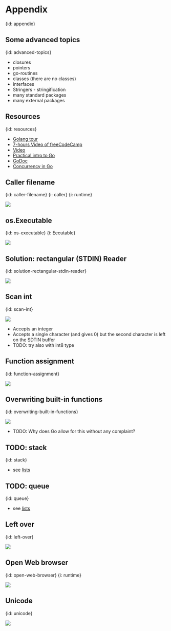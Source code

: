 # Appendix
{id: appendix}


## Some advanced topics
{id: advanced-topics}

* closures
* pointers
* go-routines
* classes (there are no classes)
* interfaces
* Stringers - stringification
* many standard packages
* many external packages

## Resources
{id: resources}

* [Golang tour](https://tour.golang.org/welcome/1)
* [7-hours Video of freeCodeCamp](https://www.youtube.com/watch?v=YS4e4q9oBaU)
* [Video](https://youtu.be/YS4e4q9oBaU?t=6927)
* [Practical intro to Go](https://www.youtube.com/playlist?list=PLQVvvaa0QuDeF3hP0wQoSxpkqgRcgxMqX)
* [GoDoc](https://godoc.org/)
* [Concurrency in Go](https://www.youtube.com/watch?v=LvgVSSpwND8)


## Caller filename
{id: caller-filename}
{i: caller}
{i: runtime}

![](examples/caller-filename/caller_filename.go)


## os.Executable
{id: os-executable}
{i: Eecutable}

![](examples/os-executable/os_executable.go)


## Solution: rectangular (STDIN) Reader
{id: solution-rectangular-stdin-reader}

![](examples/rectangular-stdin-reader/rectangular_stdin_reader.go)


## Scan int
{id: scan-int}

![](examples/scan-int/scan_int.go)

* Accepts an integer
* Accepts a single character (and gives 0) but the second character is left on the SDTIN buffer
* TODO: try also with int8 type

## Function assignment
{id: function-assignment}

![](examples/function-alias/function_alias.go)

## Overwriting built-in functions
{id: overwriting-built-in-functions}

![](examples/overwriting-builtin-functions/overwriting_builtin_functions.go)

* TODO: Why does Go allow for this without any complaint? 

## TODO: stack
{id: stack}

* see [lists](https://golang.org/pkg/container/list/)

## TODO: queue
{id: queue}

* see [lists](https://golang.org/pkg/container/list/)

## Left over
{id: left-over}

![](examples/bytes/bytes.go)


## Open Web browser
{id: open-web-browser}
{i: runtime}

![](examples/open-browser/open_browser.go)

## Unicode
{id: unicode}

![](examples/unicode/unicode.go)